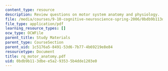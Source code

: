 ```yaml
---
content_type: resource
description: Review questions on motor system anatomy and physiology.
file: /media/courses/9-10-cognitive-neuroscience-spring-2006/0bdb9b113dbee5a293535b4dde1203e0_rq_motor_anatomy.pdf
file_type: application/pdf
learning_resource_types: []
ocw_type: OCWFile
parent_title: Study Materials
parent_type: CourseSection
parent_uid: 1c5176a5-8491-53d6-7b77-4b69219e8e84
resourcetype: Document
title: rq_motor_anatomy.pdf
uid: 0bdb9b11-3dbe-e5a2-9353-5b4dde1203e0
---
```

